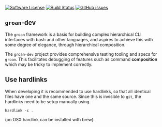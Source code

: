 [![Software License](https://img.shields.io/badge/license-MIT-brightgreen.svg)](LICENSE.md)
[![Build Status](https://travis-ci.com/keithy/groan-dev.svg?branch=master)](https://travis-ci.com/keithy/groan-dev)
[![GitHub issues](https://img.shields.io/github/issues/keithy/groan-dev.svg)](https://github.com/keithy/groan-dev/issues)

## `groan`-dev

The `groan` framework is a basis for building complex hierarchical CLI interfaces with bash and other languages, 
and aspires to achieve this with some degree of elegance, through hierarchical composition.

The `groan-dev` project provides comprehensive testing tooling and specs for `groan`.
This facilitates debugging of features such as command **composition** which
may be tricky to implement correctly.

## Use hardlinks

When developing it is recommended to use hardlinks, so that all identical files have one and the same source.
Since this is invisible to `git`, the hardlinks need to be setup manually using. 
 
```
hardlink -c .
```

(on OSX hardlink can be installed with brew)